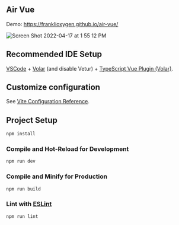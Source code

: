 ## Air Vue

Demo: https://franklioxygen.github.io/air-vue/

<img alt="Screen Shot 2022-04-17 at 1 55 12 PM" src="https://user-images.githubusercontent.com/2637636/163726494-66b13310-3ec5-4ce9-a63d-775094249b12.png">



## Recommended IDE Setup

[VSCode](https://code.visualstudio.com/) + [Volar](https://marketplace.visualstudio.com/items?itemName=johnsoncodehk.volar) (and disable Vetur) + [TypeScript Vue Plugin (Volar)](https://marketplace.visualstudio.com/items?itemName=johnsoncodehk.vscode-typescript-vue-plugin).

## Customize configuration

See [Vite Configuration Reference](https://vitejs.dev/config/).

## Project Setup

```sh
npm install
```

### Compile and Hot-Reload for Development

```sh
npm run dev
```

### Compile and Minify for Production

```sh
npm run build
```

### Lint with [ESLint](https://eslint.org/)

```sh
npm run lint
```
